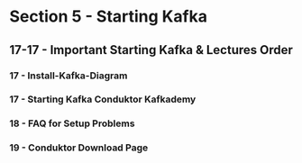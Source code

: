 # Section 5 - Starting Kafka

## 17-17 - Important Starting Kafka & Lectures Order

### 17 - Install-Kafka-Diagram

### 17 - Starting Kafka Conduktor Kafkademy

### 18 - FAQ for Setup Problems

### 19 - Conduktor Download Page